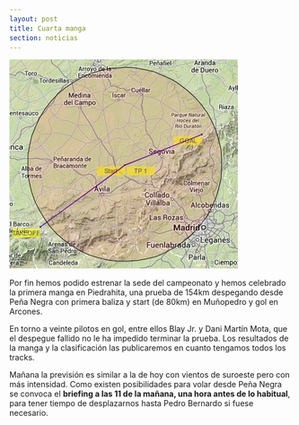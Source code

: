 ```yaml
---
layout: post
title: Cuarta manga
section: noticias
---
```


<img class="right" src="images/manga_4.jpg" alt="Mapa de la cuarta manga" title="Mapa de la cuarta manga" />

Por fin hemos podido estrenar la sede del campeonato y hemos celebrado la primera manga en Piedrahita, una prueba de 154km despegando desde Peña Negra con primera baliza y start (de 80km) en Muñopedro y gol en Arcones.

En torno a veinte pilotos en gol, entre ellos Blay Jr. y Dani Martín Mota, que el despegue fallido no le ha impedido terminar la prueba. Los resultados de la manga y la clasificación las publicaremos en cuanto tengamos todos los tracks.

Mañana la previsión es similar a la de hoy con vientos de suroeste pero con más intensidad. Como existen posibilidades para volar desde Peña Negra se convoca el **briefing a las 11 de la mañana, una hora antes de lo habitual**, para tener tiempo de desplazarnos hasta Pedro Bernardo si fuese necesario.

<div class="clearer" />
